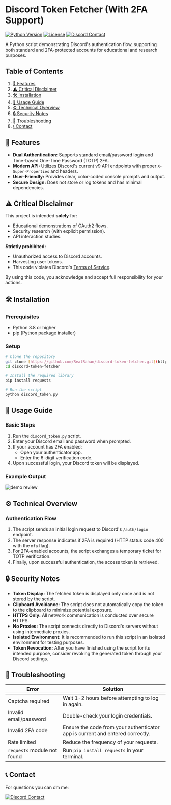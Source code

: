 # Discord Token Fetcher (With 2FA Support)

[![Python Version](https://img.shields.io/badge/python-3.8%2B-blue)](https://www.python.org/downloads/)
[![License](https://img.shields.io/badge/license-MIT-green)](https://github.com/yourusername/discord-token-fetcher/blob/main/LICENSE)
[![Discord Contact](https://img.shields.io/badge/Discord-User%201336772500490686535-7289DA?style=flat&logo=discord&logoColor=white)](https://discord.com/users/1336772500490686535)

A Python script demonstrating Discord's authentication flow, supporting both standard and 2FA-protected accounts for educational and research purposes.

## Table of Contents
1. [🌟 Features](#-features)
2. [⚠️ Critical Disclaimer](#️-critical-disclaimer)
3. [🛠️ Installation](#️-installation)
4. [🚀 Usage Guide](#-usage-guide)
5. [⚙️ Technical Overview](#️-technical-overview)
6. [🔒 Security Notes](#-security-notes)
7. [🐛 Troubleshooting](#-troubleshooting)
8. [📞 Contact](#-contact)

## 🌟 Features
- **Dual Authentication:** Supports standard email/password login and Time-based One-Time Password (TOTP) 2FA.
- **Modern API:** Utilizes Discord's current v9 API endpoints with proper `X-Super-Properties` and headers.
- **User-Friendly:** Provides clear, color-coded console prompts and output.
- **Secure Design:** Does not store or log tokens and has minimal dependencies.

## ⚠️ Critical Disclaimer
This project is intended **solely** for:
- Educational demonstrations of OAuth2 flows.
- Security research (with explicit permission).
- API interaction studies.

**Strictly prohibited:**
- Unauthorized access to Discord accounts.
- Harvesting user tokens.
- This code violates Discord's [Terms of Service](https://discord.com/terms).

By using this code, you acknowledge and accept full responsibility for your actions.

## 🛠️ Installation

### Prerequisites
- Python 3.8 or higher
- pip (Python package installer)

### Setup
```bash
# Clone the repository
git clone [https://github.com/RealRahan/discord-token-fetcher.git](https://github.com/RealRahan/discord-token-fetcher.git)
cd discord-token-fetcher

# Install the required library
pip install requests

# Run the script
python discord_token.py
```

## 🚀 Usage Guide

### Basic Steps

1.  Run the `discord_token.py` script.
2.  Enter your Discord email and password when prompted.
3.  If your account has 2FA enabled:
      - Open your authenticator app.
      - Enter the 6-digit verification code.
4.  Upon successful login, your Discord token will be displayed.

### Example Output

![demo review](https://cdn.discordapp.com/attachments/1358485369766678863/1367491701714718740/demo.jpg)

## ⚙️ Technical Overview

### Authentication Flow

1.  The script sends an initial login request to Discord's `/auth/login` endpoint.
2.  The server response indicates if 2FA is required (HTTP status code 400 with the `mfa` flag).
3.  For 2FA-enabled accounts, the script exchanges a temporary ticket for TOTP verification.
4.  Finally, upon successful authentication, the access token is retrieved.

## 🔒 Security Notes

  - **Token Display:** The fetched token is displayed only once and is not stored by the script.
  - **Clipboard Avoidance:** The script does not automatically copy the token to the clipboard to minimize potential exposure.
  - **HTTPS Only:** All network communication is conducted over secure HTTPS.
  - **No Proxies:** The script connects directly to Discord's servers without using intermediate proxies.
  - **Isolated Environment:** It is recommended to run this script in an isolated environment for testing purposes.
  - **Token Revocation:** After you have finished using the script for its intended purpose, consider revoking the generated token through your Discord settings.

## 🐛 Troubleshooting

| Error                     | Solution                                          |
|---------------------------|---------------------------------------------------|
| Captcha required          | Wait 1-2 hours before attempting to log in again. |
| Invalid email/password    | Double-check your login credentials.              |
| Invalid 2FA code          | Ensure the code from your authenticator app is current and entered correctly. |
| Rate limited              | Reduce the frequency of your requests.           |
| `requests` module not found | Run `pip install requests` in your terminal.     |

## 📞 Contact

For questions you can dm me:

[![Discord Contact](https://img.shields.io/badge/Discord-User%201336772500490686535-7289DA?style=flat&logo=discord&logoColor=white)](https://discord.com/users/1336772500490686535)
